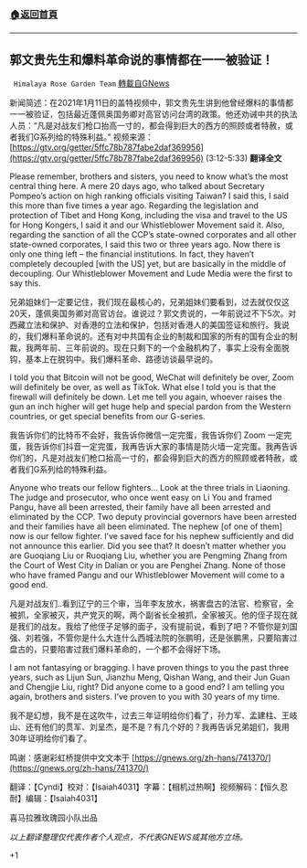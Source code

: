 ###  [:house:返回首頁](https://github.com/ourhimalayas/txt)
---

## 郭文贵先生和爆料革命说的事情都在一一被验证！
` Himalaya Rose Garden Team` [轉載自GNews](https://gnews.org/zh-hans/745606/)

新闻简述：在2021年1月11日的盖特视频中，郭文贵先生讲到他曾经爆料的事情都一一被验证，包括最近蓬佩奥国务卿对高官访问台湾的政策。他还劝诫中共的执法人员：“凡是对战友们枪口抬高一寸的，都会得到巨大的西方的照顾或者特赦，或者我们G系列给的特殊利益。”
视频来源：[https://gtv.org/getter/5ffc78b787fabe2daf369956](https://gtv.org/getter/5ffc78b787fabe2daf369956) (3:12-5:33)
**翻译全文**

Please remember, brothers and sisters, you need to know what’s the most central thing here. A mere 20 days ago, who talked about Secretary Pompeo’s action on high ranking officials visiting Taiwan? I said this, I said this more than five times a year ago. Regarding the legislation and protection of Tibet and Hong Kong, including the visa and travel to the US for Hong Kongers, I said it and our Whistleblower Movement said it. Also, regarding the sanction of all the CCP’s state-owned corporates and all other state-owned corporates, I said this two or three years ago. Now there is only one thing left – the financial institutions. In fact, they haven’t completely decoupled [with the US] yet, but are basically in the middle of decoupling. Our Whistleblower Movement and Lude Media were the first to say this.

兄弟姐妹们一定要记住，我们现在最核心的，兄弟姐妹们要看到，过去就仅仅这20天，蓬佩奥国务卿对高官访台。谁说过？郭文贵说的，一年前说过不下5次。对西藏立法和保护、对香港的立法和保护，包括对香港人的美国签证和旅行。我说的，我们爆料革命说的。还有对中共国有企业的制裁和国家的所有的国有企业的制裁，我两年前、三年前说的。现在只剩下的一个金融机构了，事实上没有全面脱钩，基本上在脱钩中。我们爆料革命、路德访谈最早说的。

I told you that Bitcoin will not be good, WeChat will definitely be over, Zoom will definitely be over, as well as TikTok. What else I told you is that the firewall will definitely be down. Let me tell you again, whoever raises the gun an inch higher will get huge help and special pardon from the Western countries, or get special benefits from our G-series.

我告诉你们的比特币不会好，我告诉你微信一定完蛋，我告诉你们 Zoom 一定完蛋，我告诉你们抖音一定完蛋，我再告诉大家的事情是防火墙一定完蛋。我再告诉你们的，凡是对战友们枪口抬高一寸的，都会得到巨大的西方的照顾或者特赦，或者我们G系列给的特殊利益。

Anyone who treats our fellow fighters… Look at the three trials in Liaoning. The judge and prosecutor, who once went easy on Li You and framed Pangu, have all been arrested, their family have all been arrested and eliminated by the CCP. Two deputy provincial governors have been arrested and their families have all been eliminated. The nephew [of one of them] now is our fellow fighter. I’ve saved face for his nephew sufficiently and did not announce this earlier. Did you see that? It doesn’t matter whether you are Guoqiang Liu or Ruoqiang Liu, whether you are Pengming Zhang from the Court of West City in Dalian or you are Penghei Zhang. None of those who have framed Pangu and our Whistleblower Movement will come to a good end.

凡是对战友们..看到辽宁的三个审，当年李友放水，祸害盘古的法官、检察官，全被抓，全家被灭，共产党灭的啊，两个副省长全被抓，全家被灭。他的侄子现在就是我们的战友。我给了他侄子足够的面子，没有提前说，看到了吧？不管你是刘国强、刘若强，不管你是什么大连什么西城法院的张鹏明，还是张鹏黑，只要陷害过盘古的，只要陷害过我们爆料革命的，一个都不会得好下场。

I am not fantasying or bragging. I have proven things to you the past three years, such as Lijun Sun, Jianzhu Meng, Qishan Wang, and their Jun Guan and Chengjie Liu, right? Did anyone come to a good end? I am telling you again, brothers and sisters. I’ve proven to you with 30 years of my time.

我不是幻想，我不是在这吹牛，过去三年证明给你们看了，孙力军、孟建柱、王岐山、还有他们的贯军、刘呈杰，是不是？有几个好的？我再告诉兄弟姐们，我用30年证明给你们看了。

鸣谢：感谢彩虹桥提供中文文本于 [https://gnews.org/zh-hans/741370/](https://gnews.org/zh-hans/741370/)

翻译：【Cyndi】校对：【Isaiah4031】字幕：【相机过热啊】视频解码：【恒久忍耐】编辑：【Isaiah4031】

喜马拉雅玫瑰园小队出品

*以上翻译整理仅代表作者个人观点，不代表GNEWS或其他方立场。*

+1
